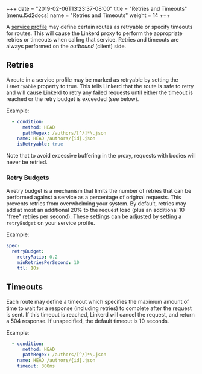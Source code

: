 +++
date = "2019-02-06T13:23:37-08:00"
title = "Retries and Timeouts"
[menu.l5d2docs]
  name = "Retries and Timeouts"
  weight = 14
+++

A [service profile](/2/service-profiles) may define certain routes as retryable
or specify timeouts for routes.  This will cause the Linkerd proxy to perform
the appropriate retries or timeouts when calling that service.  Retries and
timeouts are always performed on the *outbound* (client) side.

## Retries

A route in a service profile may be marked as retryable by setting the
`isRetryable` property to true.  This tells Linkerd that the route is safe to
retry and will cause Linkerd to retry any failed requests until either the
timeout is reached or the retry budget is exceeded (see below).

Example:

```yaml
  - condition:
      method: HEAD
      pathRegex: /authors/[^/]*\.json
    name: HEAD /authors/{id}.json
    isRetryable: true
```

Note that to avoid excessive buffering in the proxy, requests with bodies will
never be retried.

### Retry Budgets

A retry budget is a mechanism that limits the number of retries that can be
performed against a service as a percentage of original requests.  This
prevents retries from overwhelming your system.  By default, retries may add  at
most an additional 20% to the request load (plus an additional 10 "free"
retries per second).  These settings can be adjusted by setting a `retryBudget`
on your service profile.

Example:

```yaml
spec:
  retryBudget:
    retryRatio: 0.2
    minRetriesPerSecond: 10
    ttl: 10s
```

## Timeouts

Each route may define a timeout which specifies the maximum amount of time to
wait for a response (including retries) to complete after the request is sent.
If this timeout is reached, Linkerd will cancel the request, and return a 504
response.  If unspecified, the default timeout is 10 seconds.

Example:

```yaml
  - condition:
      method: HEAD
      pathRegex: /authors/[^/]*\.json
    name: HEAD /authors/{id}.json
    timeout: 300ms
```
